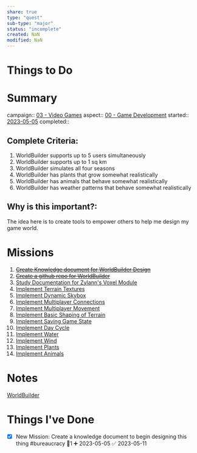 ```yaml
---
share: true
type: "quest"
sub-type: "major"
status: "incomplete"
created: NaN 
modified: NaN
---
```

 
 
# Things to Do

# Summary
campaign:: [03 - Video Games](./03%20-%20Video%20Games.md)
aspect:: [00 - Game Development](./00%20-%20Game%20Development.md)
started:: [2023-05-05](./2023-05-05.md)
completed::
## Complete Criteria:
1. WorldBuilder supports up to 5 users simultaneously
2. WorldBuilder supports up to 1 sq km
3. WorldBuilder simulates all four seasons
4. WorldBuilder has plants that grow somewhat realistically
5. WorldBuilder has animals that behave somewhat realistically
6. WorldBuilder has weather patterns that behave somewhat realistically

## Why is this important?:
The idea here is to create tools to empower others to help me design my game world.  
# Missions
1. ~~[Create Knowledge document for WorldBuilder Design](./Create%20Knowledge%20document%20for%20WorldBuilder%20Design.md)~~
2. ~~[Create a github repo for WorldBuilder](./Create%20a%20github%20repo%20for%20WorldBuilder.md)~~
3. [Study Documentation for Zylann's Voxel Module](./Study%20Documentation%20for%20Zylann's%20Voxel%20Module.md)
4. [Implement Terrain Textures](./Implement%20Terrain%20Textures.md)
5. [Implement Dynamic Skybox](Implement%20Dynamic%20Skybox.md)
6. [Implement Multiplayer Connections](Implement%20Multiplayer%20Connections.md)
7. [Implement Multiplayer Movement](Implement%20Multiplayer%20Movement.md)
8. [Implement Basic Shaping of Terrain](Implement%20Basic%20Shaping%20of%20Terrain.md)
9. [Implement Saving Game State](Implement%20Saving%20Game%20State.md)
10. [Implement Day Cycle](Implement%20Day%20Cycle.md)
11. [Implement Water](Implement%20Water.md)
12. [Implement Wind](Implement%20Wind.md)
13. [Implement Plants](Implement%20Plants.md)
14. [Implement Animals](Implement%20Animals.md)

# Notes

[WorldBuilder](./WorldBuilder.md)

# Things I've Done
- [x] New Mission: Create a knowledge document to begin designing this thing #bureaucracy 🥄1 ➕ 2023-05-05 ✅ 2023-05-11